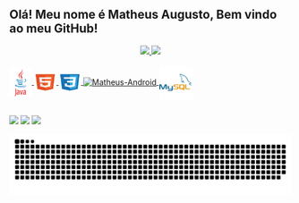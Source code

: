 ## Olá! Meu nome é Matheus Augusto, Bem vindo ao meu GitHub!
<div align="center">
  <a href="https://github.com/matheusaugusto61">
  <img height="160em" src="https://github-readme-stats.vercel.app/api?username=matheusaugusto61&show_icons=true&theme=dracula&include_all_commits=true&count_private=true"/>
  <img height="140em" src="https://github-readme-stats.vercel.app/api/top-langs/?username=matheusaugusto61&layout=compact&langs_count=7&theme=dracula"/>
</div>
<div style="display: inline_block"><br>
  <img align="center" alt="Matheus-Java" height="50" width="40" src="https://github.com/devicons/devicon/blob/master/icons/java/java-original-wordmark.svg">
  <img align="center" alt="Matheus-HTML" height="30" width="40" src="https://raw.githubusercontent.com/devicons/devicon/master/icons/html5/html5-original.svg">
  <img align="center" alt="Matheus-CSS" height="30" width="40" src="https://raw.githubusercontent.com/devicons/devicon/master/icons/css3/css3-original.svg">
  <img align="center" alt="Matheus-Android" height="30" width="30" src="https://cdn.jsdelivr.net/gh/devicons/devicon/icons/android/android-original.svg">
  <img align="center" alt="Matheus-MySQL" height="60" width="60" src="https://github.com/devicons/devicon/blob/master/icons/mysql/mysql-original-wordmark.svg">
  
</div>
  
  ##
 
<div> 
  <a href="https://www.linkedin.com/in/matheus-augusto-2019/" target="_blank"><img src="https://img.shields.io/badge/LinkedIn-0077B5?style=for-the-badge&logo=linkedin&logoColor=white" target="_blank"></a>
  <a href="https://www.instagram.com/oitheus_/" target="_blank"><img src="https://img.shields.io/badge/-Instagram-%23E4405F?style=for-the-badge&logo=instagram&logoColor=white" target="_blank"></a>
 </a> 
  <a href = "mailto:contato.matheusaugusto18@gmail.com"><img src="https://img.shields.io/badge/Gmail-D14836?style=for-the-badge&logo=gmail&logoColor=white" target="_blank"></a>
 
  ![Snake animation](https://github.com/matheusaugusto61/matheusaugusto61/blob/output/github-contribution-grid-snake.svg)
 
</div>
